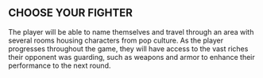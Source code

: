 ## CHOOSE YOUR FIGHTER

The player will be able to name themselves and travel through an area with several rooms housing characters from pop culture. As the player progresses throughout the game, they will have access to the vast riches their opponent was guarding, such as weapons and armor to enhance their performance to the next round. 
